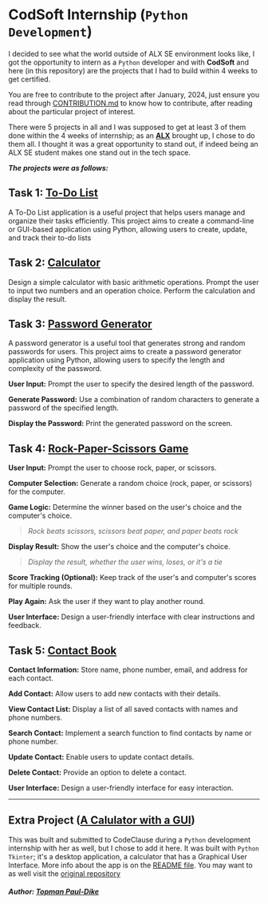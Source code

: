 # CodSoft Internship (`Python Development`)
I decided to see what the world outside of ALX SE environment looks like, I got the opportunity to intern as a `Python` developer and with **CodSoft** and here
(in this repository) are the projects that I had to build within 4 weeks to get certified.

You are free to contribute to the project after January, 2024, just ensure you read through [CONTRIBUTION.md](./CONTRIBUTION.md) to know how to contribute,
after reading about the particular project of interest.

There were 5 projects in all and I was supposed to get at least 3 of them done within the 4 weeks of internship; as an [**ALX**](https://www.alxafrica.com/)
brought up, I chose to do them all. I thought it was a great opportunity to stand out, if indeed being an ALX SE student makes one stand out in the tech space.

***The projects were as follows:***

## Task 1: [To-Do List](./to-do_list)
A To-Do List application is a useful project that helps users manage and organize their tasks efficiently. This project aims to create a command-line or
GUI-based application using Python, allowing users to create, update, and track their to-do lists

## Task 2: [Calculator](./calculator)
Design a simple calculator with basic arithmetic operations. Prompt the user to input two numbers and an operation choice. Perform the calculation and display
the result.

## Task 3: [Password Generator](./password_generator)
A password generator is a useful tool that generates strong and random passwords for users. This project aims to create a password generator application using
Python, allowing users to specify the length and complexity of the password.

**User Input:** Prompt the user to specify the desired length of the password.

**Generate Password:** Use a combination of random characters to generate a password of the specified length.

**Display the Password:** Print the generated password on the screen.

## Task 4: [Rock-Paper-Scissors Game](./rock_paper_scissors)
**User Input:** Prompt the user to choose rock, paper, or scissors.

**Computer Selection:** Generate a random choice (rock, paper, or scissors) for the computer.

**Game Logic:** Determine the winner based on the user's choice and the computer's choice.
> *Rock beats scissors, scissors beat paper, and paper beats rock*

**Display Result:** Show the user's choice and the computer's choice.
> *Display the result, whether the user wins, loses, or it's a tie*

**Score Tracking (Optional):** Keep track of the user's and computer's scores for multiple rounds.

**Play Again:** Ask the user if they want to play another round.

**User Interface:** Design a user-friendly interface with clear instructions and feedback.

## Task 5: [Contact Book](./contact_book)
**Contact Information:** Store name, phone number, email, and address for each contact.

**Add Contact:** Allow users to add new contacts with their details.

**View Contact List:** Display a list of all saved contacts with names and phone numbers.

**Search Contact:** Implement a search function to find contacts by name or phone number.

**Update Contact:** Enable users to update contact details.

**Delete Contact:** Provide an option to delete a contact.

**User Interface:** Design a user-friendly interface for easy interaction.

--------

## Extra Project ([A Calulator with a GUI](./calculator-gui))
This was built and submitted to CodeClause during a `Python` development internship with her as well, but I chose to add it here. It was built with
`Python Tkinter`; it's a desktop application, a calculator that has a Graphical User Interface. More info about the app is on the [README file](./calculator-gui/README.md). You may want to as well visit the [original repository](https://github.com/tpauldike/CodeClauseInternship)

##### Author: [Topman Paul-Dike](https://github.com/tpauldike)
